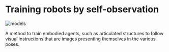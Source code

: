 # Training robots by self-observation

![models](https://github.com/PsorTheDoctor/pybullet_cv/blob/master/images/models.png)

A method to train embodied agents, such as articulated structures to follow visual instructions that are images presenting themselves in the various poses.
